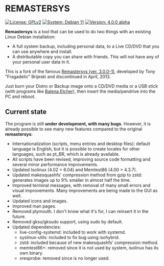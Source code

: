 # REMASTERSYS

<a href="https://github.com/nerun/remastersys/blob/master/LICENSE" target="_blank"><img alt="License: GPLv2" src="https://img.shields.io/badge/License-GPLv2-blue" /></a> <a href="https://www.debian.org/" target="_blank"><img alt="System: Debian 11" src="https://img.shields.io/badge/System-Debian%2011-blue" /></a> <a href="https://github.com/nerun/remastersys/releases" target="_blank"><img alt="Version: 4.0.0 alpha" src="https://img.shields.io/badge/Version-4.0.0%20alpha-orange" /></a>

**Remastersys** is a tool that can be used to do two things with an existing Linux Debian installation:

* A full system backup, including personal data, to a Live CD/DVD that you can use anywhere and install.
* A distributable copy you can share with friends. This will not have any of your personal user data in it.

This is a fork of the famous [Remastersys (ver. 3.0.0-1)](https://web.archive.org/web/20130423105647/http://www.remastersys.com/), developed by Tony "Fragadelic" Brijeski and discontinued in April, 2013.

Just burn your Distro or Backup image onto a CD/DVD media or a USB stick (with programs like [Balena Etcher](https://www.balena.io/etcher/)), then insert the media/pendrive into the PC and reboot.

## Current state

The program is still **under development, with many bugs**. However, it is already possible to see many new features compared to the original **remastersys**:

* Internationalization (scripts, menu entries and desktop files): default language is English, but it is possible to create locales for other languages, such as pt_BR, which is already available.
* All scripts have been revised, improving source code formatting and several minor performance improvements.
* Updated Isolinux (4.02 > 6.04) and Memtest86 (4.00 > 4.3.7).
* Updated makesquashfs' compression method from gzip to zstd: generates images up to 9% smaller in almost half the time.
* Improved terminal messages, with removal of many small errors and visual improvements. Many improvements are being made to the GUI as well.
* Updated icons and images.
* Improved man pages.
* Removed plymouth. I don't know what it's for, I can reinsert it in the future.
* Removed gksu/gksudo support, using sudo by default.
* Updated dependencies:
  * live-config-systemd: included to work with systemd.
  * syslinux-utils: included to fix bug using isohybrid.
  * zstd: included because of new makesquashfs’ compression method.
  * memtest86+: removed since it is not used by system, isolinux has its own binary.
  * xresprobe: removed since is no longer used.
